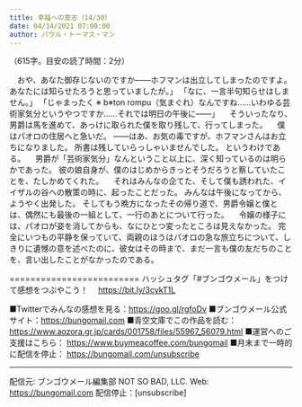 ```yaml
---
title: 幸福への意志（14/30）
date: 04/14/2021 07:00:00
author: パウル・トーマス・マン
---
```


（615字。目安の読了時間：2分）

　おや、あなた御存じないのですか――ホフマンは出立してしまったのですよ。あなたには知らせたろうと思っていましたが。」
「なに、一言半句知らせはしません。」
「じゃまったく ※ b※ton rompu（気まぐれ）なんですね……いわゆる芸術家気分というやつですか……それでは明日の午後に――」
　そういったなり、男爵は馬を進めて、あっけに取られた僕を取り残して、行ってしまった。
　僕はパオロの住居へと急いだ。
――はあ、お気の毒ですが、ホフマンさんはお立ちになりました。
所書は残していらっしゃいませんでした。
というわけである。
　男爵が「芸術家気分」なんということ以上に、深く知っているのは明らかであった。
彼の娘自身が、僕のはじめからきっとそうだろうと察していたことを、たしかめてくれた。
　それはみんなの企てた、そして僕も誘われた、イイザルの谷への散策の時に、起ったことだった。
みんなは午後になってから、ようやく出発した。
そしてもう晩方になったその帰り道で、男爵令嬢と僕とは、偶然にも最後の一組として、一行のあとについて行った。
　令嬢の様子には、パオロが姿を消してからも、なにひとつ変ったところは見えなかった。
完全にいつもの平静を保っていて、両親のほうはパオロの急な旅立ちについて、しきりに遺憾の意を述べたのに、彼女はその時まで、まだ一言も僕の友だちのことを、言い出したことがなかったのである。

=========================
ハッシュタグ「#ブンゴウメール」をつけて感想をつぶやこう！　
https://bit.ly/3cykT1L

■Twitterでみんなの感想を見る：https://goo.gl/rgfoDv
■ブンゴウメール公式サイト：https://bungomail.com
■青空文庫でこの作品を読む：https://www.aozora.gr.jp/cards/001758/files/55967_56079.html
■運営へのご支援はこちら： https://www.buymeacoffee.com/bungomail
■月末まで一時的に配信を停止： https://bungomail.com/unsubscribe

-------
配信元: ブンゴウメール編集部
NOT SO BAD, LLC.
Web: https://bungomail.com
配信停止：[unsubscribe]

